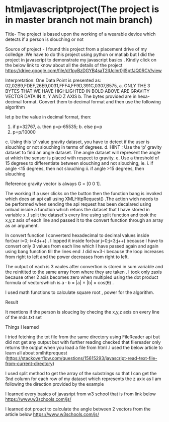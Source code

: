 # htmljavascriptproject(The project is in master branch not main branch)
Title-
The project is based upon the working of a wearable device which detects if a person is slouching or not

Source of project - I found this project from a placement drive of my colledge .We have to do this project using python or matlab but I did the project in javascript to demonstrate my javascript basics . 
Kindly click on the below link to know about all the details of the project
https://drive.google.com/file/d/1pyBzDGYB4saT2IUclnr0jlSptfJQ0RCV/view

Interpretation:
One Data Point is presented as:
02,02B9,FDEF,26E9,0031,FFF4,FF9D,391C,0307,B575,
a. ONLY THE 3 BYTES THAT WE HAVE HIGHLIGHTED IN BOLD ABOVE ARE GRAVITY VECTOR DATA
IN X, Y AND Z AXIS
b. The bytes provided are in hexa-decimal format. Convert them to decimal format and then use
the following algorithm

let p be the value in decimal format, then:

1. if p&gt;32767,
a. then p=p-65535;
b. else p=p
2. p=p/10000

c. Using this ‘p’ value gravity dataset, you have to detect if the user is slouching or not slouching in
terms of degrees.
d. HINT : Use the ‘p’ gravity dataset to find an angle dataset. The angle dataset will represent the
angle at which the sensor is placed with respect to gravity.
e. Use a threshold of 15 degrees to differentiate between slouching and not slouching, ie.
i. if angle &lt;15 degrees, then not slouching
ii. if angle &gt;15 degrees, then slouching

Reference gravity vector is always G = [0 0 1].

The working
If a user clicks on the button then the function bang is invoked which does an api call using XMLHttpRequest() .The action wich needs to be performed when sending the api request has been decalared using onload inside a function which retuns the dataset that I have stored in variable x .I split the dataset's every line using split function and took the x,y,z axis of each line and passed it to the convert function through an array as an argument.

In convert function I converterd hexadecimal to decimal values inside for(var i=0; i<4;i++) . I lopped it inside for(var j=0;j<3;j++) because I have to convert only 3 values from each line which I have passed again and again using bang function till the lines end .I did w=3-i because the loop increases from right to left and the power decreases from right to left.

The output of each is 3 vaules after convertion is stored in sum variable and the reinitited to the same array from where they are taken . I took only zaxis because other 2 axis becomes zero when multipled using the dot product formula of vectorswhich is a · b = |a| × |b| × cos(θ) .

I used math functions to calculate square root , power for the algorithm.

Result

It mentions if the person is sloucing by checing the x,y,z axis on every line of the mds.txt set


Things I learned

I tried fetching the txt file from the same directory using FileReader api but did not get any output but with further reading checked that filereader only returns the output when you load a file from html .I used the below article to learn all about xmlhttprequest
(https://stackoverflow.com/questions/15615293/javascript-read-text-file-from-current-directory)

I used split method to get the array of the substrings so that I can get the 3nd column for each row of my dataset which represents the z axix as I am following the direction provided by the example

I learned every basics of javasript from w3 school that is from link below
https://www.w3schools.com/js/

I learned dot prouct to calculate the angle between 2 vectors from the article below
  https://www.w3schools.com/js/
